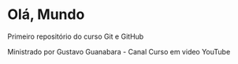 # Olá, Mundo
 Primeiro repositório do curso Git e GitHub

 Ministrado por Gustavo Guanabara - Canal Curso em video YouTube
